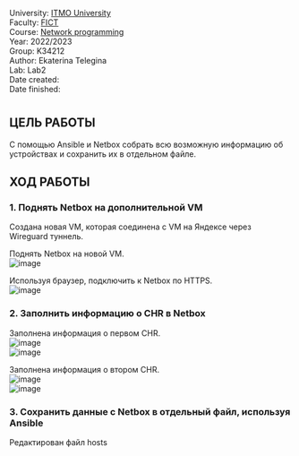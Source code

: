 University: [ITMO University](https://itmo.ru/ru/)  
Faculty: [FICT](https://fict.itmo.ru)  
Course: [Network programming](https://github.com/itmo-ict-faculty/network-programming)  
Year: 2022/2023  
Group: K34212  
Author: Ekaterina Telegina  
Lab: Lab2  
Date created:  
Date finished: 
# 
## ЦЕЛЬ РАБОТЫ
С помощью Ansible и Netbox собрать всю возможную информацию об устройствах и сохранить их в отдельном файле.
## ХОД РАБОТЫ
### 1. Поднять Netbox на дополнительной VM
Создана новая VM, которая соединена с VM на Яндексе через Wireguard туннель.

Поднять Netbox на новой VM.  
![image](https://user-images.githubusercontent.com/61542577/205424959-0e933652-2ffe-446c-add2-8a075f44e42f.png)

Используя браузер, подключить к Netbox по HTTPS.  
![image](https://user-images.githubusercontent.com/61542577/205425000-13c53e65-3a9c-4292-bf2f-360fcd5de1a3.png)

### 2. Заполнить информацию о CHR в Netbox
Заполнена информация о первом CHR.  
![image](https://user-images.githubusercontent.com/61542577/205425444-c3668a6c-cdc2-4406-9037-77862e37ca32.png)  
![image](https://user-images.githubusercontent.com/61542577/205425453-db266463-da2d-44cb-ab04-fc0dadbb5261.png)

Заполнена информация о втором CHR.  
![image](https://user-images.githubusercontent.com/61542577/205425470-bfc4bec1-a2d6-4330-bd2b-98171f094e06.png)  
![image](https://user-images.githubusercontent.com/61542577/205425482-b7b3ba67-040f-40eb-9e4f-effdab80a2b2.png)

### 3. Сохранить данные с Netbox в отдельный файл, используя Ansible
Редактирован файл hosts  

 



